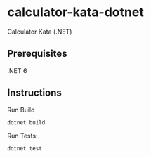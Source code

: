 # calculator-kata-dotnet
Calculator Kata (.NET)

## Prerequisites

.NET 6

## Instructions

Run Build

```
dotnet build
```

Run Tests:

```
dotnet test
```